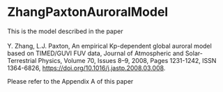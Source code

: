 # ZhangPaxtonAuroralModel
This is the model described in the paper\
\
Y. Zhang, L.J. Paxton, An empirical Kp-dependent global auroral model based on TIMED/GUVI FUV data, Journal of Atmospheric and Solar-Terrestrial Physics, Volume 70, Issues 8–9, 2008, Pages 1231-1242, ISSN 1364-6826, https://doi.org/10.1016/j.jastp.2008.03.008.

Please refer to the Appendix A of this paper
